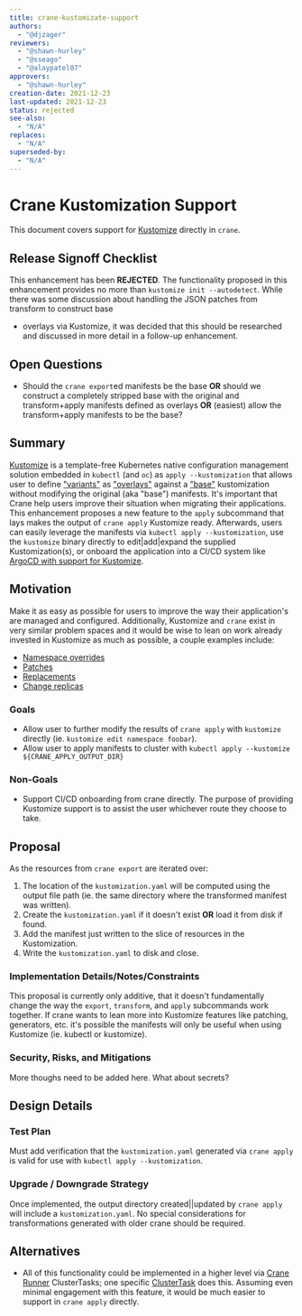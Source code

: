 ```yaml
---
title: crane-kustomizate-support
authors:
  - "@djzager"
reviewers:
  - "@shawn-hurley"
  - "@sseago"
  - "@alaypatel07"
approvers:
  - "@shawn-hurley"
creation-date: 2021-12-23
last-updated: 2021-12-23
status: rejected
see-also:
  - "N/A" 
replaces:
  - "N/A"
superseded-by:
  - "N/A"
---
```


# Crane Kustomization Support

This document covers support for [Kustomize](https://kustomize.io/) directly in
`crane`.

## Release Signoff Checklist

This enhancement has been **REJECTED**. The functionality proposed in this
enhancement provides no more than `kustomize init --autodetect`. While there was
some discussion about handling the JSON patches from transform to construct base
+ overlays via Kustomize, it was decided that this should be researched and
discussed in more detail in a follow-up enhancement.

## Open Questions

- Should the `crane export`ed manifests be the base **OR** should we construct
    a completely stripped base with the original and transform+apply manifests
    defined as overlays **OR** (easiest) allow the transform+apply manifests to
    be the base?

## Summary

[Kustomize](https://kustomize.io/) is a template-free Kubernetes native
configuration management solution embedded in `kubectl` (and `oc`) as
`apply --kustomization` that allows user to define
["variants"](https://kubectl.docs.kubernetes.io/references/kustomize/glossary/#variant)
as
["overlays"](https://kubectl.docs.kubernetes.io/references/kustomize/glossary/#overlay)
against a
["base"](https://kubectl.docs.kubernetes.io/references/kustomize/glossary/#base)
kustomization without modifying the original (aka "base") manifests.
It's important that Crane help users improve their situation when migrating
their applications. This enhancement proposes a new feature to the `apply`
subcommand that lays makes the output of `crane apply` Kustomize ready.
Afterwards, users can easily leverage the manifests via `kubectl apply
--kustomization`, use the `kustomize` binary directly to edit|add|expand the
supplied Kustomization(s), or onboard the application into a CI/CD system like
[ArgoCD with support for Kustomize](https://argo-cd.readthedocs.io/en/stable/user-guide/kustomize/).

## Motivation

Make it as easy as possible for users to improve the way their application's are
managed and configured. Additionally, Kustomize and `crane` exist in very
similar problem spaces and it would be wise to lean on work already invested in
Kustomize as much as possible, a couple examples include:

- [Namespace overrides](https://kubectl.docs.kubernetes.io/references/kustomize/kustomization/namespace/)
- [Patches](https://kubectl.docs.kubernetes.io/references/kustomize/kustomization/patches/)
- [Replacements](https://kubectl.docs.kubernetes.io/references/kustomize/kustomization/replacements/)
- [Change replicas](https://kubectl.docs.kubernetes.io/references/kustomize/kustomization/replicas/)

### Goals

- Allow user to further modify the results of `crane apply` with `kustomize`
    directly (ie. `kustomize edit namespace foobar`).
- Allow user to apply manifests to cluster with `kubectl apply --kustomize
    ${CRANE_APPLY_OUTPUT_DIR}`

### Non-Goals

- Support CI/CD onboarding from crane directly. The purpose of providing
    Kustomize support is to assist the user whichever route they choose to take.

## Proposal

As the resources from `crane export` are iterated over:

1. The location of the `kustomization.yaml` will be computed using the output
   file path (ie. the same directory where the transformed manifest was
   written).
1. Create the `kustomization.yaml` if it doesn't exist **OR** load it from disk
   if found.
1. Add the manifest just written to the slice of resources in the Kustomization.
1. Write the `kustomization.yaml` to disk and close.

### Implementation Details/Notes/Constraints

This proposal is currently only additive, that it doesn't fundamentally change
the way the `export`, `transform`, and `apply` subcommands work together. If
crane wants to lean more into Kustomize features like patching, generators, etc.
it's possible the manifests will only be useful when using Kustomize (ie. kubectl
or kustomize).

### Security, Risks, and Mitigations

More thoughs need to be added here. What about secrets?

## Design Details

### Test Plan

Must add verification that the `kustomization.yaml` generated via `crane apply`
is valid for use with `kubectl apply --kustomization`.

### Upgrade / Downgrade Strategy

Once implemented, the output directory created||updated by `crane apply` will
include a `kustomization.yaml`. No special considerations for transformations
generated with older crane should be required.

## Alternatives

- All of this functionality could be implemented in a higher level via
    [Crane Runner](https://github.com/konveyor/crane-runner)
    ClusterTasks; one specific
    [ClusterTask](https://github.com/konveyor/crane-runner/blob/742883ce69861510ab80f1c6c253cc759d7091b1/manifests/clustertasks/kustomize-namespace.yaml)
    does this. Assuming even minimal engagement with this feature, it would be
    much easier to support in `crane apply` directly.
